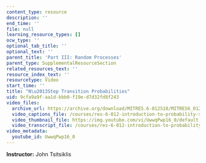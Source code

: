 ```yaml
---
content_type: resource
description: ''
end_time: ''
file: null
learning_resource_types: []
ocw_type: ''
optional_tab_title: ''
optional_text: ''
parent_title: 'Part III: Random Processes'
parent_type: SupplementalResourceSection
related_resources_text: ''
resource_index_text: ''
resourcetype: Video
start_time: ''
title: "N\u2013Step Transition Probabilities"
uid: 9cfa9a9f-aa1d-bbb0-f19e-d7d32fd8f243
video_files:
  archive_url: https://archive.org/download/MITRES.6-012S18/MITRES6_012S18_L24-05_300k.mp4
  video_captions_file: /courses/res-6-012-introduction-to-probability-spring-2018/95240ac14c195ca5981633ec5baf5b5e_UwwqPwp16_0.vtt
  video_thumbnail_file: https://img.youtube.com/vi/UwwqPwp16_0/default.jpg
  video_transcript_file: /courses/res-6-012-introduction-to-probability-spring-2018/e4499e1a5ed346ec4b13e86435414800_UwwqPwp16_0.pdf
video_metadata:
  youtube_id: UwwqPwp16_0
---
```


**Instructor:** John Tsitsiklis



